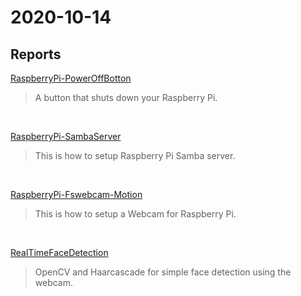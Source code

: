 # 2020-10-14
## Reports
[RaspberryPi-PowerOffBotton](https://github.com/GodZhan/RaspberryPi_PowerOffBotton)

  > A button that shuts down your Raspberry Pi.

<br>

[RaspberryPi-SambaServer](https://github.com/prjiang/RaspberryPi-SambaServer)

  > This is how to setup Raspberry Pi Samba server.

<br>

[RaspberryPi-Fswebcam-Motion](https://github.com/prjiang/RaspberryPi-Fswebcam-Motion)

  > This is how to setup a Webcam for Raspberry Pi.

<br>

[RealTimeFaceDetection](https://github.com/prjiang/RealTimeFaceDetection)

  > OpenCV and Haarcascade for simple face detection using the webcam.
